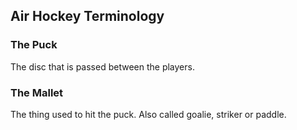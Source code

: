 ## Air Hockey Terminology

### The Puck
The disc that is passed between the players.

### The Mallet
The thing used to hit the puck. Also called goalie, striker or paddle.

